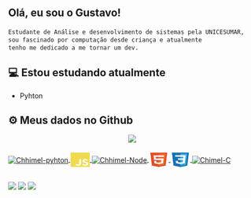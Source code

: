 ## Olá, eu sou o Gustavo!
 
```
Estudante de Análise e desenvolvimento de sistemas pela UNICESUMAR, sou fascinado por computação desde criança e atualmente 
tenho me dedicado a me tornar um dev.
```

## 💻 Estou estudando atualmente 
 - Pyhton

## ⚙️ Meus dados no Github 
  
<div align="center">
  <a href="https://github.com/GChimel">

   <img height="200em" src="https://github-readme-stats.vercel.app/api/top-langs/?username=Gchimel&layout=compact&langs_count=8&theme=react">
  
  
</div>
  
 <div style="display: inline_block"><br>
  <img align="center" alt="Chhimel-pyhton" height="30" width="40" src="https://img.icons8.com/color/512/python.png">
    <img align="center" alt="Chhimel-Js" height="30" width="40" src="https://raw.githubusercontent.com/devicons/devicon/master/icons/javascript/javascript-plain.svg">
    <img align="center" alt="Chhimel-Node" height="30" width="40" src="https://cdn.jsdelivr.net/gh/devicons/devicon/icons/nodejs/nodejs-original.svg">
    <img align="center" alt="Chimel-HTML" height="30" width="40" src="https://raw.githubusercontent.com/devicons/devicon/master/icons/html5/html5-original.svg">
    <img align="center" alt="Chimel-CSS" height="30" width="40" src="https://raw.githubusercontent.com/devicons/devicon/master/icons/css3/css3-original.svg">
    <img align="center" alt="Chimel-C" height="30" width="40" src="https://cdn.jsdelivr.net/gh/devicons/devicon/icons/c/c-original.svg">

  </div>
  
  ##
  
  <div> 

  <a href="https://instagram.com/gustavo.chimell" target="_blank"><img src="https://img.shields.io/badge/-Instagram-%23E4405F?style=for-the-badge&logo=instagram&logoColor=white" target="_blank"></a>
  <a href = "mailto:gustdeveloper@gmail.com"><img src="https://img.shields.io/badge/-Gmail-%23333?style=for-the-badge&logo=gmail&logoColor=white" target="_blank"></a>
  <a href="https://www.linkedin.com/in/gustavo-chimel-vacari-902909212" target="_blank"><img src="https://img.shields.io/badge/-LinkedIn-%230077B5?style=for-the-badge&logo=linkedin&logoColor=white" target="_blank"></a> 
  
